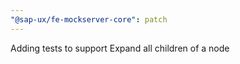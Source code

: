 ```yaml
---
"@sap-ux/fe-mockserver-core": patch
---
```


Adding tests to support Expand all children of a node 
